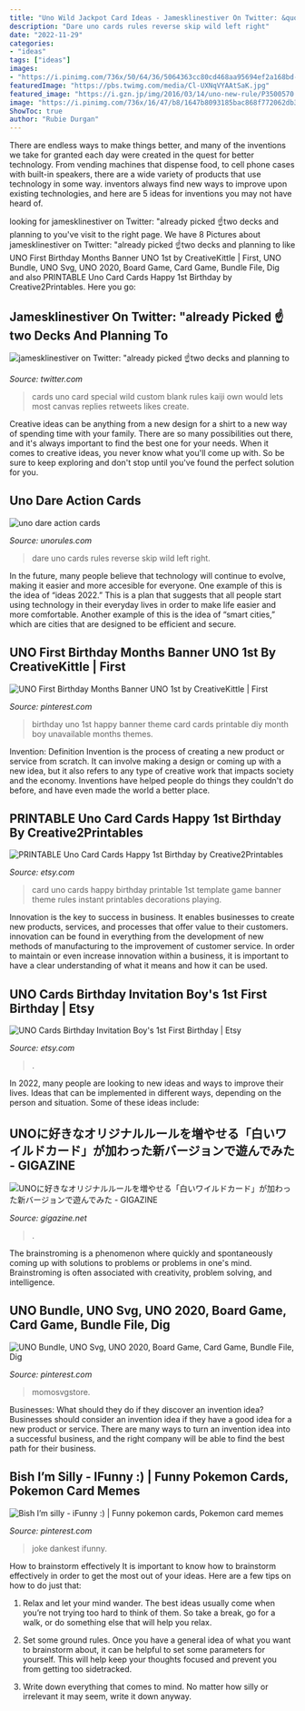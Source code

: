 ```yaml
---
title: "Uno Wild Jackpot Card Ideas - Jamesklinestiver On Twitter: &quot;already Picked ☝two Decks And Planning To"
description: "Dare uno cards rules reverse skip wild left right"
date: "2022-11-29"
categories:
- "ideas"
tags: ["ideas"]
images:
- "https://i.pinimg.com/736x/50/64/36/5064363cc80cd468aa95694ef2a168bd--birthday-month-first-birthdays.jpg"
featuredImage: "https://pbs.twimg.com/media/Cl-UXNqVYAAtSaK.jpg"
featured_image: "https://i.gzn.jp/img/2016/03/14/uno-new-rule/P3500570.jpg"
image: "https://i.pinimg.com/736x/16/47/b8/1647b8093185bac868f772062db3bc03.jpg"
ShowToc: true
author: "Rubie Durgan"
---
```



There are endless ways to make things better, and many of the inventions we take for granted each day were created in the quest for better technology. From vending machines that dispense food, to cell phone cases with built-in speakers, there are a wide variety of products that use technology in some way. inventors always find new ways to improve upon existing technologies, and here are 5 ideas for inventions you may not have heard of.

	

		
looking for jamesklinestiver on Twitter: &quot;already picked ☝two decks and planning to you've visit to the right page. We have 8 Pictures about jamesklinestiver on Twitter: &quot;already picked ☝two decks and planning to like UNO First Birthday Months Banner UNO 1st by CreativeKittle | First, UNO Bundle, UNO Svg, UNO 2020, Board Game, Card Game, Bundle File, Dig and also PRINTABLE Uno Card Cards Happy 1st Birthday by Creative2Printables. Here you go:
		
    
## Jamesklinestiver On Twitter: &quot;already Picked ☝two Decks And Planning To

<img loading=lazy src="https://pbs.twimg.com/media/Cl-UXNqVYAAtSaK.jpg" onerror="this.onerror=null;this.src='https://tse3.mm.bing.net/th?id=OIP.SIVoHyOaiFoC_b19zW_oQgHaHa&amp;pid=15.1';" alt="jamesklinestiver on Twitter: &quot;already picked ☝two decks and planning to">

_Source: twitter.com_

>cards uno card special wild custom blank rules kaiji own would lets most canvas replies retweets likes create. 

	

Creative ideas can be anything from a new design for a shirt to a new way of spending time with your family. There are so many possibilities out there, and it's always important to find the best one for your needs. When it comes to creative ideas, you never know what you'll come up with. So be sure to keep exploring and don't stop until you've found the perfect solution for you.

    
## Uno Dare Action Cards

<img loading=lazy src="https://www.unorules.com/http://unorules.com/wp-content/uploads/2015/07/uno-dare-action-cards.jpg" onerror="this.onerror=null;this.src='https://tse2.mm.bing.net/th?id=OIP.P16bsMQKlxbXEnlQp6ML8QHaDP&amp;pid=15.1';" alt="uno dare action cards">

_Source: unorules.com_

>dare uno cards rules reverse skip wild left right. 

	

In the future, many people believe that technology will continue to evolve, making it easier and more accesible for everyone. One example of this is the idea of “ideas 2022.” This is a plan that suggests that all people start using technology in their everyday lives in order to make life easier and more comfortable. Another example of this is the idea of “smart cities,” which are cities that are designed to be efficient and secure.

    
## UNO First Birthday Months Banner UNO 1st By CreativeKittle | First

<img loading=lazy src="https://i.pinimg.com/736x/50/64/36/5064363cc80cd468aa95694ef2a168bd--birthday-month-first-birthdays.jpg" onerror="this.onerror=null;this.src='https://tse1.mm.bing.net/th?id=OIP.UEiJKJiFQiWH_FdO05jjhgHaLH&amp;pid=15.1';" alt="UNO First Birthday Months Banner UNO 1st by CreativeKittle | First">

_Source: pinterest.com_

>birthday uno 1st happy banner theme card cards printable diy month boy unavailable months themes. 

	

Invention: Definition
Invention is the process of creating a new product or service from scratch. It can involve making a design or coming up with a new idea, but it also refers to any type of creative work that impacts society and the economy. Inventions have helped people do things they couldn't do before, and have even made the world a better place.

    
## PRINTABLE Uno Card Cards Happy 1st Birthday By Creative2Printables

<img loading=lazy src="https://img1.etsystatic.com/035/0/9496668/il_fullxfull.602067941_dxea.jpg" onerror="this.onerror=null;this.src='https://tse2.mm.bing.net/th?id=OIP.dVWoD-R5kUPS2pfzbLlZ1QAAAA&amp;pid=15.1';" alt="PRINTABLE Uno Card Cards Happy 1st Birthday by Creative2Printables">

_Source: etsy.com_

>card uno cards happy birthday printable 1st template game banner theme rules instant printables decorations playing. 

	

Innovation is the key to success in business. It enables businesses to create new products, services, and processes that offer value to their customers. innovation can be found in everything from the development of new methods of manufacturing to the improvement of customer service. In order to maintain or even increase innovation within a business, it is important to have a clear understanding of what it means and how it can be used.

    
## UNO Cards Birthday Invitation Boy&#039;s 1st First Birthday | Etsy

<img loading=lazy src="https://i.etsystatic.com/8213366/r/il/24a86f/2568515747/il_794xN.2568515747_n5cp.jpg" onerror="this.onerror=null;this.src='https://tse3.mm.bing.net/th?id=OIP.ffrdhyasVuQqA5rrpw5IYgHaG_&amp;pid=15.1';" alt="UNO Cards Birthday Invitation Boy&#039;s 1st First Birthday | Etsy">

_Source: etsy.com_

>. 

	

In 2022, many people are looking to new ideas and ways to improve their lives. Ideas that can be implemented in different ways, depending on the person and situation. Some of these ideas include: 

    
## UNOに好きなオリジナルルールを増やせる「白いワイルドカード」が加わった新バージョンで遊んでみた - GIGAZINE

<img loading=lazy src="https://i.gzn.jp/img/2016/03/14/uno-new-rule/P3500570.jpg" onerror="this.onerror=null;this.src='https://tse3.mm.bing.net/th?id=OIP.Fb4HzO3IHa8I-pFd7P29xAHaEK&amp;pid=15.1';" alt="UNOに好きなオリジナルルールを増やせる「白いワイルドカード」が加わった新バージョンで遊んでみた - GIGAZINE">

_Source: gigazine.net_

>. 

	

The brainstroming is a phenomenon where quickly and spontaneously coming up with solutions to problems or problems in one's mind. Brainstroming is often associated with creativity, problem solving, and intelligence.

    
## UNO Bundle, UNO Svg, UNO 2020, Board Game, Card Game, Bundle File, Dig

<img loading=lazy src="https://i.pinimg.com/736x/16/47/b8/1647b8093185bac868f772062db3bc03.jpg" onerror="this.onerror=null;this.src='https://tse2.mm.bing.net/th?id=OIP.G4fwz_MUANGfuERtgNGA5QHaHa&amp;pid=15.1';" alt="UNO Bundle, UNO Svg, UNO 2020, Board Game, Card Game, Bundle File, Dig">

_Source: pinterest.com_

>momosvgstore. 

	

Businesses: What should they do if they discover an invention idea?
Businesses should consider an invention idea if they have a good idea for a new product or service. There are many ways to turn an invention idea into a successful business, and the right company will be able to find the best path for their business.

    
## Bish I’m Silly - IFunny :) | Funny Pokemon Cards, Pokemon Card Memes

<img loading=lazy src="https://i.pinimg.com/236x/a3/05/8a/a3058a46485a847ea239a143fcde245a.jpg?nii=t" onerror="this.onerror=null;this.src='https://tse4.mm.bing.net/th?id=OIP.Y7KZsFhdQILZmgVQLEtR2AAAAA&amp;pid=15.1';" alt="Bish I’m silly - iFunny :) | Funny pokemon cards, Pokemon card memes">

_Source: pinterest.com_

>joke dankest ifunny. 

	

How to brainstorm effectively
It is important to know how to brainstorm effectively in order to get the most out of your ideas. Here are a few tips on how to do just that:
1. Relax and let your mind wander. The best ideas usually come when you’re not trying too hard to think of them. So take a break, go for a walk, or do something else that will help you relax.

2. Set some ground rules. Once you have a general idea of what you want to brainstorm about, it can be helpful to set some parameters for yourself. This will help keep your thoughts focused and prevent you from getting too sidetracked.

3. Write down everything that comes to mind. No matter how silly or irrelevant it may seem, write it down anyway.

